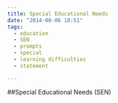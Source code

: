 ```yaml
---
title: Special Educational Needs
date: "2014-08-06 18:51"
tags:
  - education
  - SEN
  - prompts
  - special
  - learning difficulties
  - statement

---
```

##Special Educational Needs (SEN)

